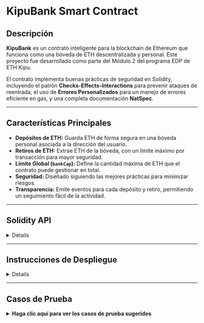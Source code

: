 # KipuBank Smart Contract

## Descripción

**KipuBank** es un contrato inteligente para la blockchain de Ethereum que funciona como una bóveda de ETH descentralizada y personal. Este proyecto fue desarrollado como parte del Módulo 2 del programa EDP de ETH Kipu.

El contrato implementa buenas prácticas de seguridad en Solidity, incluyendo el patrón **Checks-Effects-Interactions** para prevenir ataques de reentrada, el uso de **Errores Personalizados** para un manejo de errores eficiente en gas, y una completa documentación **NatSpec**.

---

## Características Principales

-   **Depósitos de ETH:** Guarda ETH de forma segura en una bóveda personal asociada a la dirección del usuario.
-   **Retiros de ETH:** Extrae ETH de la bóveda, con un límite máximo por transacción para mayor seguridad.
-   **Límite Global (`bankCap`):** Define la cantidad máxima de ETH que el contrato puede gestionar en total.
-   **Seguridad:** Diseñado siguiendo las mejores prácticas para minimizar riesgos.
-   **Transparencia:** Emite eventos para cada depósito y retiro, permitiendo un seguimiento fácil de la actividad.

---

## Solidity API
<details>
A continuación se detalla la interfaz pública del contrato `KipuBank`.

### Contract
KipuBank : contracts/KipuBank.sol

 --- 
### Modifiers:
### onlyOwner

```solidity
modifier onlyOwner()
```

_Restricts function execution to only the contract owner (Requirement: Modifier)._

 --- 
### Functions:
### constructor

```solidity
constructor(uint256 initialBankCap, uint256 maxWithdrawalAmount) public
```

_Initializes the maximum bank capacity and the per-transaction withdrawal limit._

#### Parameters

| Name | Type | Description |
| ---- | ---- | ----------- |
| initialBankCap | uint256 | The total ETH limit the bank can hold (in Wei). |
| maxWithdrawalAmount | uint256 | The maximum ETH limit that can be withdrawn in one transaction (in Wei). |

### deposit

```solidity
function deposit() external payable
```

_Allows users to deposit ETH into their personal vault (Requirement: external payable)._

### withdraw

```solidity
function withdraw(uint256 amountToWithdraw) external
```

_Allows users to withdraw ETH from their vault, subject to the transaction limit._

#### Parameters

| Name | Type | Description |
| ---- | ---- | ----------- |
| amountToWithdraw | uint256 | The amount of ETH (in Wei) to withdraw. |

### getDepositCount

```solidity
function getDepositCount() external view returns (uint256)
```

_Returns the total number of deposits made to the contract._

#### Return Values

| Name | Type | Description |
| ---- | ---- | ----------- |
| [0] | uint256 | The total deposit count. |

### getWithdrawalCount

```solidity
function getWithdrawalCount() external view returns (uint256)
```

_Returns the total number of withdrawals made from the contract._

#### Return Values

| Name | Type | Description |
| ---- | ---- | ----------- |
| [0] | uint256 | The total withdrawal count. |

 --- 
### Events:
### DepositSuccessful

```solidity
event DepositSuccessful(address user, uint256 amount)
```

_Emitted when a user deposits ETH._

#### Parameters

| Name | Type | Description |
| ---- | ---- | ----------- |
| user | address | The address that performed the deposit. |
| amount | uint256 | The amount of ETH deposited (in Wei). |

### WithdrawalSuccessful

```solidity
event WithdrawalSuccessful(address user, uint256 amount)
```

_Emitted when a user withdraws ETH._

#### Parameters

| Name | Type | Description |
| ---- | ---- | ----------- |
| user | address | The address that performed the withdrawal. |
| amount | uint256 | The amount of ETH withdrawn (in Wei). |


-----

</details>

---


## Instrucciones de Despliegue
<details>
Este contrato fue compilado con **Solidity 0.8.26** y está diseñado para ser desplegado en una red de prueba como Sepolia.

### Requisitos

  - Navegador web con [MetaMask](https://metamask.io/) instalado.
  - ETH de prueba en la red Sepolia. Puedes obtenerlo de faucets como:
      - [ETH Kipu Faucet](https://faucet.ethkipu.org/)
      - [PK910 Sepolia Faucet](https://sepolia-faucet.pk910.de/)

### Pasos para el Despliegue con Remix IDE

1.  Abre el código de `KipuBank.sol` en [Remix IDE](https://remix.ethereum.org/).

2.  Ve a la pestaña **"Solidity Compiler"**. Asegúrate de que el compilador esté configurado en la versión `0.8.26`. Haz clic en **"Compile KipuBank.sol"**.

3.  Ve a la pestaña **"Deploy & Run Transactions"**.

4.  En el menú **"ENVIRONMENT"**, selecciona **"Injected Provider"** (o "Injected Web3") para conectar Remix con MetaMask. Asegúrate de que MetaMask esté en la red "Sepolia".

5.  En la sección **"Deploy"**, al lado del botón "Deploy", debes proporcionar los dos argumentos para el constructor:

      - `initialBankCap`: El límite total de ETH que el banco puede aceptar (en Wei).
      - `maxWithdrawalAmount`: El límite máximo de retiro por transacción (en Wei).

    *Por ejemplo, para un límite de 1 ETH y un retiro máximo de 0.1 ETH, ingresarías los valores en Wei de la siguiente forma:*
    `1 ETH = 1000000000000000000 wei`, `0.1 ETH = 100000000000000000 wei`

    ## Tabla de Conversión: ETH a Wei

    Tabla de referencia con valores comunes de ETH y su equivalente en Wei para usar en los casos pruebas y transacciones.
    
    | Descripción          | Valor en ETH      | Valor en Wei                 |
    | :------------------- | :---------------- | :--------------------------- |
    | Un ETH               | `1`               | `1000000000000000000`        |
    | Medio ETH            | `0.5`             | `500000000000000000`         |
    | Un Gwei (para gas)   | `0.000000001`     | `1000000000`                 |
    | Cantidad pequeña     | `0.0123`          | `12300000000000000`          |
    | Cantidad media       | `15.5`            | `15500000000000000000`       |
    | Cantidad grande      | `100`             | `100000000000000000000`      |
    | Cantidad muy grande  | `2500`            | `2500000000000000000000`     |

6.  Haz clic en **"transact"** y confirma la transacción en MetaMask.

## Cómo Interactuar con el Contrato

Una vez desplegado, puedes interactuar con el contrato desde la misma interfaz de Remix, en la sección "Deployed Contracts".

### Depositar ETH

1.  En la sección "Deploy & Run", ingresa la cantidad de ETH que deseas depositar en el campo **`VALUE`** (por ejemplo, `0.5 ether`).
2.  Haz clic en el botón `depositar`.
3.  Confirma la transacción en MetaMask.
4.  Puedes verificar tu saldo llamando a la función `balances` e ingresando tu dirección.

### Retirar ETH

1.  Asegúrate de tener saldo en el contrato.
2.  En la función `withdraw`, ingresa la cantidad que deseas retirar en Wei (ej: `100000000000000000` para 0.1 ETH).
3.  Haz clic en el botón `withdraw` y confirma la transacción.
4.  Verifica que tu saldo en MetaMask haya aumentado y que tu saldo en el contrato haya disminuido.

### Funciones de Lectura (View)

  - `bankCap()`: Devuelve el límite total del banco en Wei.
  - `MAX_WITHDRAWAL_PER_TX()`: Devuelve el límite de retiro por transacción en Wei.
  - `balances(address)`: Devuelve el saldo de una dirección específica.
  - `getDepositCount()`: Devuelve el número total de depósitos.
  - `getWithdrawalCount()`: Devuelve el número total de retiros.

</details>

----
## Casos de Prueba

<details>
  <summary><strong>Haga clic aquí para ver los casos de prueba sugeridos</strong></summary>

  A continuación, se presenta el plan de pruebas asumiendo los siguientes límites en el constructor:
  - **`MAX_WITHDRAWAL_PER_TX`**: 0.1 ETH.
  - **`bankCap`**: 1 ETH.

  ### FASE 1: Configuración y Verificación de Constantes (Lectura)

| ID | Función/Variable | Cuenta | Acción en Remix | Resultado Esperado | Requisito a Cubrir |
| :--- | :--- | :--- | :--- | :--- | :--- |
| 1.1 | `bankCap()` | Usuario A | Clic en el botón azul. | Retorna `1 ETH` (en Wei). | Variable inmutable. |
| 1.2 | `MAX_WITHDRAWAL_PER_TX()` | Usuario A | Clic en el botón azul. | Retorna `0.1 ETH` (en Wei). | Variable inmutable. |
| 1.3 | `getDepositCount()` | Usuario B | Clic en el botón azul. | Debe retornar `0`. | Función `external view`. |
| 1.4 | `_getInternalBalance` | Usuario A | Intentar invocarla. | Fallo. No es visible ni invocable. | Función `private`. |

  ### FASE 2: Pruebas de Depósito (`depositar`)

  Se verifica la lógica `payable`, el límite de `bankCap` y la emisión del evento `DepositSuccessful`.

| ID | Acción (Input en Remix) | Cuenta | Resultado Esperado | Verificación Posterior | Requisito de Seguridad |
| :--- | :--- | :--- | :--- | :--- | :--- |
| 2.1 | **Éxito**: Depositar `0.5 ETH`. | Usuario A | Transacción exitosa. | `balances(A)` es `0.5 ETH`. `getDepositCount()` es `1`. | `payable` y acumulación de saldo. |
| 2.2 | **Éxito**: Depositar `0.1 ETH`. | Usuario B | Transacción exitosa. | `balances(B)` es `0.1 ETH`. `getDepositCount()` es `2`. | Integridad del estado. |
| 2.3 | **Fallo (Exceso de Límite Global)**: Intentar depositar `1 ETH`. | Usuario B | La transacción debe **REVERTIR**. | Falla con el error `Bank__DepositExceedsCap`. | Uso de errores personalizados. |
| 2.4 | **Verificación Post-Fallo**: Revisar después del fallo 2.3. | N/A | El estado no debe cambiar. | `getDepositCount()` debe seguir siendo `2`. | Propiedad de reversión. |
| 2.5 | **Emisión de Evento**: Revisar logs de la transacción 2.1. | Usuario A | Evento `DepositSuccessful` emitido. | El log muestra el evento para Usuario A y `0.5 ETH`. | Emisión de eventos. |

  ### FASE 3: Pruebas de Retiro (`withdraw`)
  Esta fase prueba límites, manejo de errores y, lo más importante, el cumplimiento del patrón **Checks-Effects-Interactions (CEI)**.

| ID | Acción (Input en Remix) | Cuenta | Resultado Esperado | Verificación Posterior | Requisito de Seguridad |
| :--- | :--- | :--- | :--- | :--- | :--- |
| 3.1 | **Fallo (Exceso Límite TX)**: Retirar `0.2 ETH`. | Usuario A | La transacción debe **REVERTIR**. | Falla con error `Bank__WithdrawalExceedsLimit`. | Límite `MAX_WITHDRAWAL_PER_TX`. |
| 3.2 | **Fallo (Saldo Insuficiente)**: Retirar `0.5 ETH` (Saldo B es `0.1 ETH`). | Usuario B | La transacción debe **REVERTIR**. | Falla con error `Bank__InsufficientBalance`. | Validación de saldo. |
| 3.3 | **Retiro Exitoso**: Retirar `0.1 ETH`. | Usuario A | Transacción exitosa. | `balances(A)` es `0.3 ETH`. `getWithdrawalCount()` es `1`. | Lógica de retiro. |
| 3.4 | **Verificación Evento**: Revisar logs de TX 3.3. | Usuario A | Evento `WithdrawalSuccessful` emitido. | El log muestra el evento para Usuario A y `0.2 ETH`. | Emisión de eventos. |
| 3.5 | **Verificación CEI (Debugger)**: Usar el Debugger en TX 3.3. | Usuario A | El saldo se actualiza **ANTES** de la transferencia externa. | El `balances(A)` se actualiza (EFFECTS) antes de la línea `call{value: ...}` (INTERACTION). | Cumplimiento del patrón CEI. |
| 3.6 | **Verificación Transferencia Segura**: Revisar TX 3.3 en Etherscan. | Usuario A | Se usó `call`. | El gas utilizado es mayor a 2300, confirmando el uso de `.call()` en lugar de `.transfer()`. | Manejo seguro de transferencias. |

  ### FASE 4: Control de Acceso (`onlyOwner`)

| ID | Función/Requisito | Cuenta | Acción (Input en Remix) | Resultado Esperado | Requisito de Seguridad |
| :--- | :--- | :--- | :--- | :--- | :--- |
| 4.1 | `onlyOwner` (Simulación) | Usuario B | Si existiera una función `setBankCap()` con `onlyOwner`, el Usuario B intenta llamarla. | La transacción debe **REVERTIR**. | Debe fallar con el error `Bank__Unauthorized`. |

</details>
